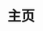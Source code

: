 ---
home: true
layout: BlogHome
title: 主页
heroImage: 
heroText: Neverland
heroFullScreen: true
tagline: 
projects:
  - icon: /assets/svg/film.svg
    name: 家庭影音
    desc: 4K电影、无损音乐
    link: #

  - icon: /assets/svg/docker.svg
    name: Docker
    desc: 私有Docker
    link: #

  - icon: /assets/svg/gitlab.svg
    name: Gitlab
    desc: 私有仓库
    link: #

  - icon: /assets/svg/folder-images.svg
    name: 图床
    desc: 私有图床
    link: #
  
  - icon: /assets/svg/mariadb.svg
    name: 云数据库
    desc: MariaDB 10
    link: #
  
  - icon: /assets/svg/bitwarden.svg
    name: Bitwarden
    desc: 私有密码管理
    link: #

  - icon: /assets/svg/toolbox.svg
    name: 在线工具
    desc: 搭建中...
    link: #

copyright: Copyright ©️ 2021-现在 ilyl.life 版权所有 支持IPv6
---